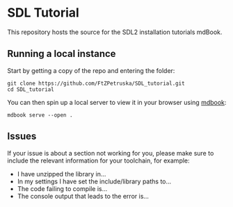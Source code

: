 # SDL Tutorial

This repository hosts the source for the SDL2 installation tutorials mdBook.

## Running a local instance

Start by getting a copy of the repo and entering the folder:

```
git clone https://github.com/FtZPetruska/SDL_tutorial.git
cd SDL_tutorial
```

You can then spin up a local server to view it in your browser using [mdbook](https://rust-lang.github.io/mdBook/index.html):

```
mdbook serve --open .
```

## Issues

If your issue is about a section not working for you, please make sure to include the relevant information for your toolchain, for example:

- I have unzipped the library in...
- In my settings I have set the include/library paths to...
- The code failing to compile is...
- The console output that leads to the error is...
